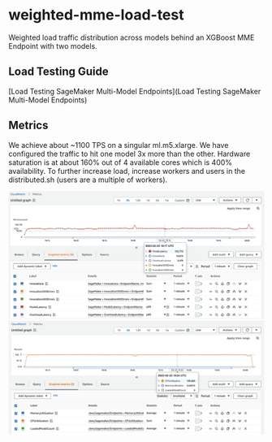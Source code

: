 # weighted-mme-load-test
Weighted load traffic distribution across models behind an XGBoost MME Endpoint with two models.

## Load Testing Guide
[Load Testing SageMaker Multi-Model Endpoints](Load Testing SageMaker Multi-Model Endpoints)


## Metrics

We achieve about ~1100 TPS on a singular ml.m5.xlarge. We have configured the traffic to hit one model 3x more than the other. Hardware saturation is at about 160% out of 4 available cores which is 400% availability. To further increase load, increase workers and users in the distributed.sh (users are a multiple of workers).

<img src = "invocations-blog.png">

<img src = "hardware-blog.png">
